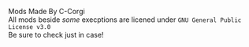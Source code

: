 Mods Made By C-Corgi  
All mods beside *some* execptions are licened under `GNU General Public License v3.0`  
Be sure to check just in case!
